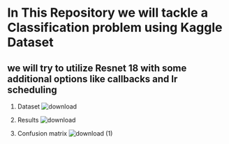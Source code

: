 # In This Repository we will tackle a Classification problem using Kaggle Dataset

## we will try to utilize Resnet 18 with some additional options like callbacks and lr scheduling

1. Dataset 
![download](https://github.com/Amr-Abdellatif/Kaggle-Datasets-fruit-Classification-using-PyTorch/assets/92921252/ee378eb4-46d0-41ec-a90f-63a05b45c00c)

2. Results 
![download](https://github.com/Amr-Abdellatif/Kaggle-Datasets-fruit-Classification-using-PyTorch/assets/92921252/a8c2159f-b32e-4482-b839-b46854aa6117)

3. Confusion matrix 
![download (1)](https://github.com/Amr-Abdellatif/Kaggle-Datasets-fruit-Classification-using-PyTorch/assets/92921252/22ec9747-798c-4285-8963-4457c76079ea)
